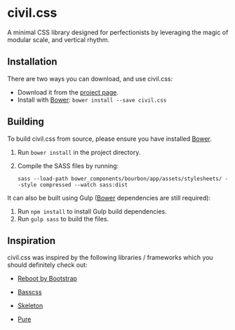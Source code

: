 # civil.css

A minimal CSS library designed for perfectionists by leveraging the magic of modular scale, and vertical rhythm.


## Installation

There are two ways you can download, and use civil.css:

- Download it from the [project page][downloads].
- Install with [Bower][bower]: `bower install --save civil.css`


## Building

To build civil.css from source, please ensure you have installed [Bower][bower].

1. Run `bower install` in the project directory.
2. Compile the SASS files by running:

    ```shell
    sass --load-path bower_components/bourbon/app/assets/stylesheets/ --style compressed --watch sass:dist
    ```

It can also be built using Gulp ([Bower][bower] dependencies are still required):

1. Run `npm install` to install Gulp build dependencies.
2. Run `gulp sass` to build the files.


## Inspiration

civil.css was inspired by the following libraries / frameworks which you should definitely check out:

- [Reboot by Bootstrap](https://github.com/twbs/bootstrap/)
- [Basscss](http://www.basscss.com/)
- [Skeleton](http://getskeleton.com/)
- [Pure](http://purecss.io/)


  [bower]: http://bower.io/
  [downloads]: https://github.com/CivilApp/civil.css/releases
